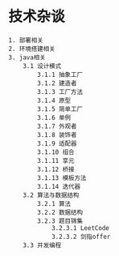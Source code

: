 # 技术杂谈
    1. 部署相关
    2. 环境搭建相关
    3. java相关
        3.1 设计模式
            3.1.1 抽象工厂
            3.1.2 建造者
            3.1.3 工厂方法
            3.1.4 原型
            3.1.5 简单工厂
            3.1.6 单例
            3.1.7 外观者
            3.1.8 装饰者
            3.1.9 适配器
            3.1.10 组合
            3.1.11 享元
            3.1.12 桥接
            3.1.13 模板方法
            3.1.14 迭代器
        3.2 算法与数据结构
            3.2.1 算法
            3.2.2 数据结构
            3.2.3 题目锦集
                3.2.3.1 LeetCode
                3.2.3.2 剑指offer
        3.3 并发编程

